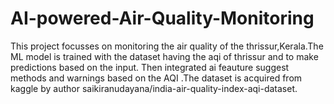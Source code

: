 # AI-powered-Air-Quality-Monitoring
This project focusses on monitoring the air quality of the  thrissur,Kerala.The ML model is trained with the dataset having the aqi of thrissur and to make predictions based on the input. Then  integrated ai feauture suggest  methods and warnings based on the  AQI .The  dataset is acquired  from kaggle by author  saikiranudayana/india-air-quality-index-aqi-dataset.
